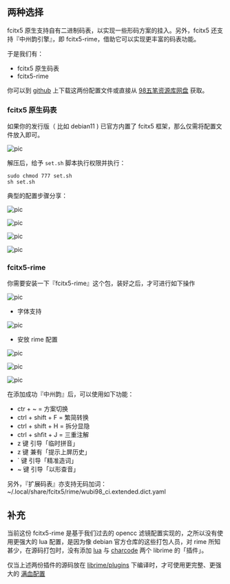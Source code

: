 
## 两种选择

fcitx5 原生支持自有二进制码表，以实现一些形码方案的挂入。另外，fcitx5 还支持『中州韵引擎』，即 fcitx5-rime，借助它可以实现更丰富的码表功能。

于是我们有：

- fcitx5 原生码表
- fcitx5-rime

你可以到 [github](https://github.com/yanhuacuo/fcitx5-issues) 上下载这两份配置文件或直接从 [98五笔资源库网盘](http://98wb.ys168.com/) 获取。

### fcitx5 原生码表

如果你的发行版（ 比如 debian11 ) 已官方内置了 fcitx5 框架，那么仅需将配置文件放入即可。

![pic](https://github.com/yanhuacuo/fcitx5-issues/raw/main/1108/01.png)

解压后，给予 `set.sh` 脚本执行权限并执行：

```
sudo chmod 777 set.sh
sh set.sh
```

典型的配置步骤分享：

![pic](https://github.com/yanhuacuo/fcitx5-issues/raw/main/1108/02.png)

![pic](https://github.com/yanhuacuo/fcitx5-issues/raw/main/1108/03.png)

![pic](https://github.com/yanhuacuo/fcitx5-issues/raw/main/1108/04.png)

![pic](https://github.com/yanhuacuo/fcitx5-issues/raw/main/1108/05.png)



### fcitx5-rime

你需要安装一下『fcitx5-rime』这个包，装好之后，才可进行如下操作

![pic](https://github.com/yanhuacuo/fcitx5-issues/raw/main/1108/06.png)

- 字体支持

![pic](https://github.com/yanhuacuo/fcitx5-issues/raw/main/1108/07.png)

- 安放 rime 配置

![pic](https://github.com/yanhuacuo/fcitx5-issues/raw/main/1108/08.png)

![pic](https://github.com/yanhuacuo/fcitx5-issues/raw/main/1108/09.png)

![pic](https://github.com/yanhuacuo/fcitx5-issues/raw/main/1108/10.png)

在添加成功『中州韵』后，可以使用如下功能：

- ctr + ~ = 方案切换
- ctrl + shift + F = 繁简转换
- ctrl + shift + H = 拆分显隐
- ctrl + shfit + J = 三重注解
- z 键 引导「临时拼音」
- z 键 兼有「提示上屏历史」
- ` 键 引导「精准造词」
- ~ 键 引导「以形查音」

另外，『扩展码表』亦支持无码加词：~/.local/share/fcitx5/rime/wubi98_ci.extended.dict.yaml

## 补充

当前这份 fcitx5-rime 是基于我们过去的 opencc 滤镜配置实现的，之所以没有使用更强大的 lua 配置，是因为像 debian 官方仓库的这些打包人员，对 rime 所知甚少，在源码打包时，没有添加 [lua](https://github.com/hchunhui/librime-lua) 与 [charcode](https://github.com/rime/librime-charcode) 两个 librime 的「插件」。

仅当上述两份插件的源码放在 [librime/plugins](https://github.com/rime/librime/tree/master/plugins) 下编译时，才可使用更完整、更强大的 [满血配置](https://github.com/yanhuacuo/fcitx5-issues/blob/main/fcitx5-rime-with-lua.tar.gz)
